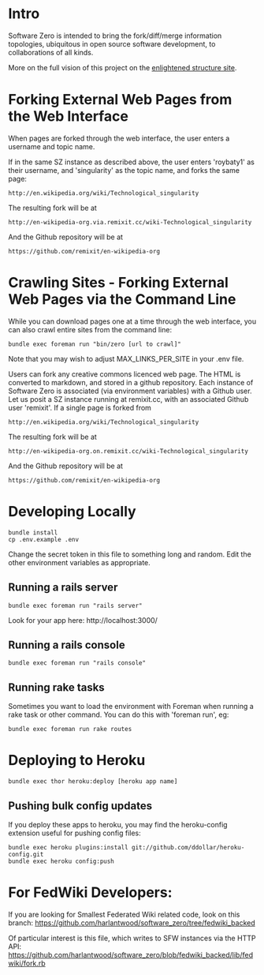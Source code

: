 Intro
=====

Software Zero is intended to bring the fork/diff/merge information topologies,
ubiquitous in open source software development,
to collaborations of all kinds.

More on the full vision of this project on the
[enlightened structure site](http://enlightenedstructure.org/Software_Zero/).

Forking External Web Pages from the Web Interface
=================================================

When pages are forked through the web interface, the user enters a username and topic name.

If in the same SZ instance as described above,
the user enters 'roybaty1' as their username,
and 'singularity' as the topic name, and forks the same page:

    http://en.wikipedia.org/wiki/Technological_singularity

The resulting fork will be at

    http://en-wikipedia-org.via.remixit.cc/wiki-Technological_singularity

And the Github repository will be at

    https://github.com/remixit/en-wikipedia-org

Crawling Sites - Forking External Web Pages via the Command Line
================================================================

While you can download pages one at a time through the web interface,
you can also crawl entire sites from the command line:

    bundle exec foreman run "bin/zero [url to crawl]"

Note that you may wish to adjust MAX_LINKS_PER_SITE in your .env file.

Users can fork any creative commons licenced web page.
The HTML is converted to markdown, and stored in a github repository.
Each instance of Software Zero is associated (via environment variables) with a Github user.
Let us posit a SZ instance running at remixit.cc, with an associated Github user 'remixit'.
If a single page is forked from

    http://en.wikipedia.org/wiki/Technological_singularity

The resulting fork will be at

    http://en-wikipedia-org.on.remixit.cc/wiki-Technological_singularity

And the Github repository will be at

    https://github.com/remixit/en-wikipedia-org

Developing Locally
==================

    bundle install
    cp .env.example .env

Change the secret token in this file to something long and random.
Edit the other environment variables as appropriate.

Running a rails server
----------------------

    bundle exec foreman run "rails server"

Look for your app here: http://localhost:3000/

Running a rails console
-----------------------

    bundle exec foreman run "rails console"

Running rake tasks
------------------

Sometimes you want to load the environment with Foreman when running a rake task or other command.
You can do this with 'foreman run', eg:

    bundle exec foreman run rake routes

Deploying to Heroku
===================

    bundle exec thor heroku:deploy [heroku app name]

Pushing bulk config updates
---------------------------

If you deploy these apps to heroku, you may find the heroku-config extension useful for pushing config files:

    bundle exec heroku plugins:install git://github.com/ddollar/heroku-config.git
    bundle exec heroku config:push

For FedWiki Developers:
=======================

If you are looking for Smallest Federated Wiki related code, look on this branch:
https://github.com/harlantwood/software_zero/tree/fedwiki_backed

Of particular interest is this file, which writes to SFW instances via the HTTP API:
https://github.com/harlantwood/software_zero/blob/fedwiki_backed/lib/fedwiki/fork.rb
